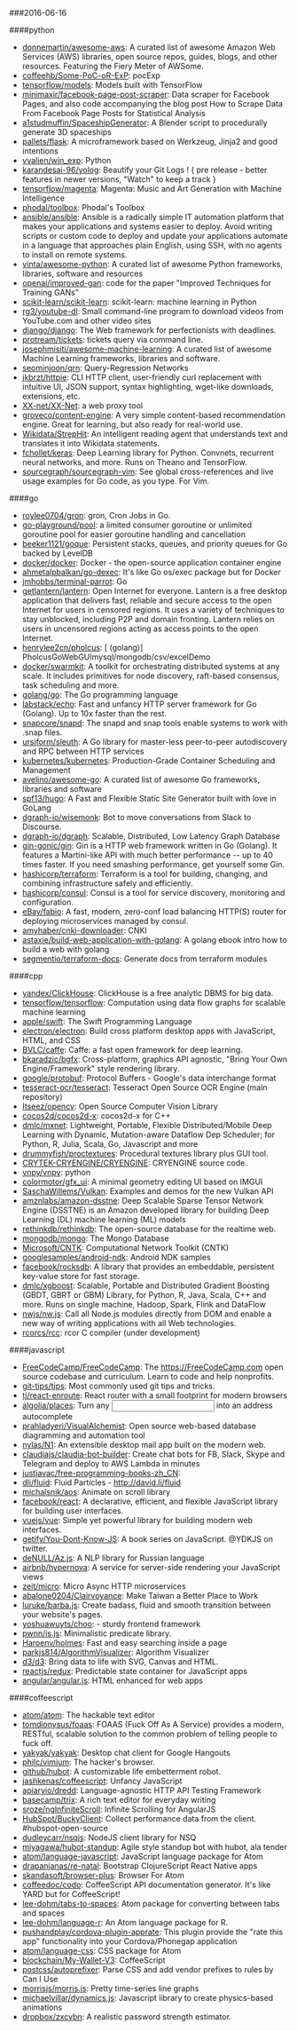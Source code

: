 ###2016-06-16

####python
* [donnemartin/awesome-aws](https://github.com/donnemartin/awesome-aws): A curated list of awesome Amazon Web Services (AWS) libraries, open source repos, guides, blogs, and other resources. Featuring the Fiery Meter of AWSome.
* [coffeehb/Some-PoC-oR-ExP](https://github.com/coffeehb/Some-PoC-oR-ExP): pocExp
* [tensorflow/models](https://github.com/tensorflow/models): Models built with TensorFlow
* [minimaxir/facebook-page-post-scraper](https://github.com/minimaxir/facebook-page-post-scraper): Data scraper for Facebook Pages, and also code accompanying the blog post How to Scrape Data From Facebook Page Posts for Statistical Analysis
* [a1studmuffin/SpaceshipGenerator](https://github.com/a1studmuffin/SpaceshipGenerator): A Blender script to procedurally generate 3D spaceships
* [pallets/flask](https://github.com/pallets/flask): A microframework based on Werkzeug, Jinja2 and good intentions
* [vvalien/win_exp](https://github.com/vvalien/win_exp): Python
* [karandesai-96/yolog](https://github.com/karandesai-96/yolog): Beautify your Git Logs ! { pre release - better features in newer versions, "Watch" to keep a track }
* [tensorflow/magenta](https://github.com/tensorflow/magenta): Magenta: Music and Art Generation with Machine Intelligence
* [phodal/toolbox](https://github.com/phodal/toolbox): Phodal's Toolbox
* [ansible/ansible](https://github.com/ansible/ansible): Ansible is a radically simple IT automation platform that makes your applications and systems easier to deploy. Avoid writing scripts or custom code to deploy and update your applications automate in a language that approaches plain English, using SSH, with no agents to install on remote systems.
* [vinta/awesome-python](https://github.com/vinta/awesome-python): A curated list of awesome Python frameworks, libraries, software and resources
* [openai/improved-gan](https://github.com/openai/improved-gan): code for the paper "Improved Techniques for Training GANs"
* [scikit-learn/scikit-learn](https://github.com/scikit-learn/scikit-learn): scikit-learn: machine learning in Python
* [rg3/youtube-dl](https://github.com/rg3/youtube-dl): Small command-line program to download videos from YouTube.com and other video sites
* [django/django](https://github.com/django/django): The Web framework for perfectionists with deadlines.
* [protream/tickets](https://github.com/protream/tickets): tickets query via command line.
* [josephmisiti/awesome-machine-learning](https://github.com/josephmisiti/awesome-machine-learning): A curated list of awesome Machine Learning frameworks, libraries and software.
* [seominjoon/qrn](https://github.com/seominjoon/qrn): Query-Regression Networks
* [jkbrzt/httpie](https://github.com/jkbrzt/httpie): CLI HTTP client, user-friendly curl replacement with intuitive UI, JSON support, syntax highlighting, wget-like downloads, extensions, etc.
* [XX-net/XX-Net](https://github.com/XX-net/XX-Net): a web proxy tool
* [groveco/content-engine](https://github.com/groveco/content-engine): A very simple content-based recommendation engine. Great for learning, but also ready for real-world use.
* [Wikidata/StrepHit](https://github.com/Wikidata/StrepHit): An intelligent reading agent that understands text and translates it into Wikidata statements.
* [fchollet/keras](https://github.com/fchollet/keras): Deep Learning library for Python. Convnets, recurrent neural networks, and more. Runs on Theano and TensorFlow.
* [sourcegraph/sourcegraph-vim](https://github.com/sourcegraph/sourcegraph-vim): See global cross-references and live usage examples for Go code, as you type. For Vim.

####go
* [roylee0704/gron](https://github.com/roylee0704/gron): gron, Cron Jobs in Go.
* [go-playground/pool](https://github.com/go-playground/pool):  a limited consumer goroutine or unlimited goroutine pool for easier goroutine handling and cancellation
* [beeker1121/goque](https://github.com/beeker1121/goque): Persistent stacks, queues, and priority queues for Go backed by LevelDB
* [docker/docker](https://github.com/docker/docker): Docker - the open-source application container engine
* [ahmetalpbalkan/go-dexec](https://github.com/ahmetalpbalkan/go-dexec): It's like Go os/exec package but for Docker
* [jmhobbs/terminal-parrot](https://github.com/jmhobbs/terminal-parrot): Go
* [getlantern/lantern](https://github.com/getlantern/lantern):  Open Internet for everyone. Lantern is a free desktop application that delivers fast, reliable and secure access to the open Internet for users in censored regions. It uses a variety of techniques to stay unblocked, including P2P and domain fronting. Lantern relies on users in uncensored regions acting as access points to the open Internet.
* [henrylee2cn/pholcus](https://github.com/henrylee2cn/pholcus): [ (golang)] PholcusGoWebGUImysql/mongodb/csv/excelDemo
* [docker/swarmkit](https://github.com/docker/swarmkit): A toolkit for orchestrating distributed systems at any scale. It includes primitives for node discovery, raft-based consensus, task scheduling and more.
* [golang/go](https://github.com/golang/go): The Go programming language
* [labstack/echo](https://github.com/labstack/echo): Fast and unfancy HTTP server framework for Go (Golang). Up to 10x faster than the rest.
* [snapcore/snapd](https://github.com/snapcore/snapd): The snapd and snap tools enable systems to work with .snap files.
* [ursiform/sleuth](https://github.com/ursiform/sleuth): A Go library for master-less peer-to-peer autodiscovery and RPC between HTTP services
* [kubernetes/kubernetes](https://github.com/kubernetes/kubernetes): Production-Grade Container Scheduling and Management
* [avelino/awesome-go](https://github.com/avelino/awesome-go): A curated list of awesome Go frameworks, libraries and software
* [spf13/hugo](https://github.com/spf13/hugo): A Fast and Flexible Static Site Generator built with love in GoLang
* [dgraph-io/wisemonk](https://github.com/dgraph-io/wisemonk): Bot to move conversations from Slack to Discourse.
* [dgraph-io/dgraph](https://github.com/dgraph-io/dgraph): Scalable, Distributed, Low Latency Graph Database
* [gin-gonic/gin](https://github.com/gin-gonic/gin): Gin is a HTTP web framework written in Go (Golang). It features a Martini-like API with much better performance -- up to 40 times faster. If you need smashing performance, get yourself some Gin.
* [hashicorp/terraform](https://github.com/hashicorp/terraform): Terraform is a tool for building, changing, and combining infrastructure safely and efficiently.
* [hashicorp/consul](https://github.com/hashicorp/consul): Consul is a tool for service discovery, monitoring and configuration.
* [eBay/fabio](https://github.com/eBay/fabio): A fast, modern, zero-conf load balancing HTTP(S) router for deploying microservices managed by consul.
* [amyhaber/cnki-downloader](https://github.com/amyhaber/cnki-downloader): CNKI
* [astaxie/build-web-application-with-golang](https://github.com/astaxie/build-web-application-with-golang): A golang ebook intro how to build a web with golang
* [segmentio/terraform-docs](https://github.com/segmentio/terraform-docs): Generate docs from terraform modules

####cpp
* [yandex/ClickHouse](https://github.com/yandex/ClickHouse): ClickHouse is a free analytic DBMS for big data.
* [tensorflow/tensorflow](https://github.com/tensorflow/tensorflow): Computation using data flow graphs for scalable machine learning
* [apple/swift](https://github.com/apple/swift): The Swift Programming Language
* [electron/electron](https://github.com/electron/electron): Build cross platform desktop apps with JavaScript, HTML, and CSS
* [BVLC/caffe](https://github.com/BVLC/caffe): Caffe: a fast open framework for deep learning.
* [bkaradzic/bgfx](https://github.com/bkaradzic/bgfx): Cross-platform, graphics API agnostic, "Bring Your Own Engine/Framework" style rendering library.
* [google/protobuf](https://github.com/google/protobuf): Protocol Buffers - Google's data interchange format
* [tesseract-ocr/tesseract](https://github.com/tesseract-ocr/tesseract): Tesseract Open Source OCR Engine (main repository)
* [Itseez/opencv](https://github.com/Itseez/opencv): Open Source Computer Vision Library
* [cocos2d/cocos2d-x](https://github.com/cocos2d/cocos2d-x): cocos2d-x for C++
* [dmlc/mxnet](https://github.com/dmlc/mxnet): Lightweight, Portable, Flexible Distributed/Mobile Deep Learning with Dynamic, Mutation-aware Dataflow Dep Scheduler; for Python, R, Julia, Scala, Go, Javascript and more
* [drummyfish/proctextures](https://github.com/drummyfish/proctextures): Procedural textures library plus GUI tool.
* [CRYTEK-CRYENGINE/CRYENGINE](https://github.com/CRYTEK-CRYENGINE/CRYENGINE): CRYENGINE source code.
* [vnpy/vnpy](https://github.com/vnpy/vnpy): python
* [colormotor/gfx_ui](https://github.com/colormotor/gfx_ui): A minimal geometry editing UI based on IMGUI
* [SaschaWillems/Vulkan](https://github.com/SaschaWillems/Vulkan): Examples and demos for the new Vulkan API
* [amznlabs/amazon-dsstne](https://github.com/amznlabs/amazon-dsstne): Deep Scalable Sparse Tensor Network Engine (DSSTNE) is an Amazon developed library for building Deep Learning (DL) machine learning (ML) models
* [rethinkdb/rethinkdb](https://github.com/rethinkdb/rethinkdb): The open-source database for the realtime web.
* [mongodb/mongo](https://github.com/mongodb/mongo): The Mongo Database
* [Microsoft/CNTK](https://github.com/Microsoft/CNTK): Computational Network Toolkit (CNTK)
* [googlesamples/android-ndk](https://github.com/googlesamples/android-ndk): Android NDK samples
* [facebook/rocksdb](https://github.com/facebook/rocksdb): A library that provides an embeddable, persistent key-value store for fast storage.
* [dmlc/xgboost](https://github.com/dmlc/xgboost): Scalable, Portable and Distributed Gradient Boosting (GBDT, GBRT or GBM) Library, for Python, R, Java, Scala, C++ and more. Runs on single machine, Hadoop, Spark, Flink and DataFlow
* [nwjs/nw.js](https://github.com/nwjs/nw.js): Call all Node.js modules directly from DOM and enable a new way of writing applications with all Web technologies.
* [rcorcs/rcc](https://github.com/rcorcs/rcc): rcor C compiler (under development)

####javascript
* [FreeCodeCamp/FreeCodeCamp](https://github.com/FreeCodeCamp/FreeCodeCamp): The https://FreeCodeCamp.com open source codebase and curriculum. Learn to code and help nonprofits.
* [git-tips/tips](https://github.com/git-tips/tips): Most commonly used git tips and tricks.
* [tj/react-enroute](https://github.com/tj/react-enroute): React router with a small footprint for modern browsers
* [algolia/places](https://github.com/algolia/places):  Turn any <input> into an address autocomplete
* [prahladyeri/VisualAlchemist](https://github.com/prahladyeri/VisualAlchemist): Open source web-based database diagramming and automation tool
* [nylas/N1](https://github.com/nylas/N1):  An extensible desktop mail app built on the modern web.
* [claudiajs/claudia-bot-builder](https://github.com/claudiajs/claudia-bot-builder): Create chat bots for FB, Slack, Skype and Telegram and deploy to AWS Lambda in minutes
* [justjavac/free-programming-books-zh_CN](https://github.com/justjavac/free-programming-books-zh_CN):  
* [dli/fluid](https://github.com/dli/fluid): Fluid Particles - http://david.li/fluid
* [michalsnik/aos](https://github.com/michalsnik/aos): Animate on scroll library
* [facebook/react](https://github.com/facebook/react): A declarative, efficient, and flexible JavaScript library for building user interfaces.
* [vuejs/vue](https://github.com/vuejs/vue): Simple yet powerful library for building modern web interfaces.
* [getify/You-Dont-Know-JS](https://github.com/getify/You-Dont-Know-JS): A book series on JavaScript. @YDKJS on twitter.
* [deNULL/Az.js](https://github.com/deNULL/Az.js): A NLP library for Russian language
* [airbnb/hypernova](https://github.com/airbnb/hypernova): A service for server-side rendering your JavaScript views
* [zeit/micro](https://github.com/zeit/micro): Micro  Async HTTP microservices
* [abalone0204/Clairvoyance](https://github.com/abalone0204/Clairvoyance): Make Taiwan a Better Place to Work
* [luruke/barba.js](https://github.com/luruke/barba.js): Create badass, fluid and smooth transition between your website's pages.
* [yoshuawuyts/choo](https://github.com/yoshuawuyts/choo):  - sturdy frontend framework
* [pwnn/is.js](https://github.com/pwnn/is.js): Minimalistic predicate library.
* [Haroenv/holmes](https://github.com/Haroenv/holmes): Fast and easy searching inside a page
* [parkjs814/AlgorithmVisualizer](https://github.com/parkjs814/AlgorithmVisualizer): Algorithm Visualizer
* [d3/d3](https://github.com/d3/d3): Bring data to life with SVG, Canvas and HTML. 
* [reactjs/redux](https://github.com/reactjs/redux): Predictable state container for JavaScript apps
* [angular/angular.js](https://github.com/angular/angular.js): HTML enhanced for web apps

####coffeescript
* [atom/atom](https://github.com/atom/atom): The hackable text editor
* [tomdionysus/foaas](https://github.com/tomdionysus/foaas): FOAAS (Fuck Off As A Service) provides a modern, RESTful, scalable solution to the common problem of telling people to fuck off.
* [yakyak/yakyak](https://github.com/yakyak/yakyak): Desktop chat client for Google Hangouts
* [philc/vimium](https://github.com/philc/vimium): The hacker's browser.
* [github/hubot](https://github.com/github/hubot): A customizable life embetterment robot.
* [jashkenas/coffeescript](https://github.com/jashkenas/coffeescript): Unfancy JavaScript
* [apiaryio/dredd](https://github.com/apiaryio/dredd): Language-agnostic HTTP API Testing Framework
* [basecamp/trix](https://github.com/basecamp/trix): A rich text editor for everyday writing
* [sroze/ngInfiniteScroll](https://github.com/sroze/ngInfiniteScroll): Infinite Scrolling for AngularJS
* [HubSpot/BuckyClient](https://github.com/HubSpot/BuckyClient): Collect performance data from the client. #hubspot-open-source
* [dudleycarr/nsqjs](https://github.com/dudleycarr/nsqjs): NodeJS client library for NSQ
* [miyagawa/hubot-standup](https://github.com/miyagawa/hubot-standup): Agile style standup bot with hubot, ala tender
* [atom/language-javascript](https://github.com/atom/language-javascript): JavaScript language package for Atom
* [drapanjanas/re-natal](https://github.com/drapanjanas/re-natal): Bootstrap ClojureScript React Native apps
* [skandasoft/browser-plus](https://github.com/skandasoft/browser-plus): Browser For Atom
* [coffeedoc/codo](https://github.com/coffeedoc/codo): CoffeeScript API documentation generator. It's like YARD but for CoffeeScript!
* [lee-dohm/tabs-to-spaces](https://github.com/lee-dohm/tabs-to-spaces): Atom package for converting between tabs and spaces
* [lee-dohm/language-r](https://github.com/lee-dohm/language-r): An Atom language package for R.
* [pushandplay/cordova-plugin-apprate](https://github.com/pushandplay/cordova-plugin-apprate): This plugin provide the "rate this app" functionality into your Cordova/Phonegap application
* [atom/language-css](https://github.com/atom/language-css): CSS package for Atom
* [blockchain/My-Wallet-V3](https://github.com/blockchain/My-Wallet-V3): CoffeeScript
* [postcss/autoprefixer](https://github.com/postcss/autoprefixer): Parse CSS and add vendor prefixes to rules by Can I Use
* [morrisjs/morris.js](https://github.com/morrisjs/morris.js): Pretty time-series line graphs
* [michaelvillar/dynamics.js](https://github.com/michaelvillar/dynamics.js): Javascript library to create physics-based animations
* [dropbox/zxcvbn](https://github.com/dropbox/zxcvbn): A realistic password strength estimator.
